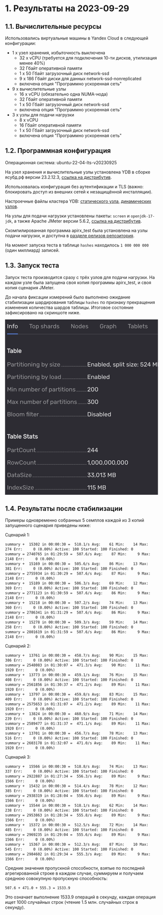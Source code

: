# 1. Результаты на 2023-09-29

## 1.1. Вычислительные ресурсы

Использовались виртуальные машины в Yandex Cloud в следующей конфигурации:

* 1 x узел хранения, избыточность выключена
    * 32 x vCPU (требуется для подключения 10-ти дисков, утилизация менее 40%)
    * 32 Гбайт оперативной памяти
    * 1 x 50 Гбайт загрузочный диск network-ssd
    * 9 x 186 Гбайт диски для данных network-ssd-nonreplicated
    * включена опция "Программно ускоренная сеть"
* 9 x вычислительные узлы
    * 16 x vCPU (обязательно одна NUMA-нода)
    * 32 Гбайт оперативной памяти
    * 1 x 50 Гбайт загрузочный диск network-ssd
    * включена опция "Программно ускоренная сеть"
* 3 x узлы для подачи нагрузки
    * 8 x vCPU
    * 16 Гбайт оперативной памяти
    * 1 x 50 Гбайт загрузочный диск network-ssd
    * включена опция "Программно ускоренная сеть"

## 1.2. Программная конфигурация

Операционная система: ubuntu-22-04-lts-v20230925

На узел хранения и вычислительные узлы установлена YDB в сборке ясубд.рф версии 23.2.12.3, [ссылка на дистрибутив](https://ясубд.рф/binaries/release/23.2.12.3/yasubd-23.2.12.3-linux-amd64.tar.gz).

Использовалась конфигурация без аутентификации и TLS (важно: блокировать доступ из внешних сетей к незащищённой инсталляции).

Настроечные файлы кластера YDB: [статического узла](./yc-config/ydbconf/storage.yaml), [динамических узлов](./yc-config/ydbconf/dynamic.yaml).

На узлы для подачи нагрузки установлены пакеты: `screen` и `openjdk-17-jdk`, а также Apache JMeter версии 5.6.2, [ссылка на дистрибутив](https://dlcdn.apache.org//jmeter/binaries/apache-jmeter-5.6.2.tgz).

Скомпилированная программа apirx_test была установлена на узлы подачи нагрузки, и доступна в [разделе релизов репозитория](https://github.com/zinal/apirx-demo/releases/tag/v2023-09-29).

На момент запуска теста в таблице `hashes` находилось `1 000 000 000` (один миллиард) записей.

## 1.3. Запуск теста

Запуск теста производится сразу с трёх узлов для подачи нагрузки. На каждом узле была запущена своя копия программы apirx_test, и своя копия сценария JMeter.

До начала фиксации измерений было выполнено ожидание стабилизации шардирования таблицы `hashes` по признаку прекращения изменения количества шардов таблицы. Итоговое состояние зафиксировано на скриншоте ниже.

![table-stable](images/table-stable.png)

## 1.4. Результаты после стабилизации

Примеры одновременно собранных 5 семплов каждой из 3 копий запущенного сценария приведены ниже:

Сценарий 1:

```
summary +  15302 in 00:00:30 =  510.1/s Avg:    61 Min:    14 Max:   274 Err:     0 (0.00%) Active: 100 Started: 100 Finished: 0
summary = 2740765 in 01:29:59 =  507.6/s Avg:    87 Min:     9 Max:  2148 Err:     0 (0.00%)
summary +  15169 in 00:00:30 =  505.6/s Avg:    86 Min:    13 Max:   381 Err:     0 (0.00%) Active: 100 Started: 100 Finished: 0
summary = 2755934 in 01:30:29 =  507.6/s Avg:    87 Min:     9 Max:  2148 Err:     0 (0.00%)
summary +  15189 in 00:00:30 =  506.3/s Avg:    69 Min:    12 Max:   369 Err:     0 (0.00%) Active: 100 Started: 100 Finished: 0
summary = 2771123 in 01:30:59 =  507.6/s Avg:    86 Min:     9 Max:  2148 Err:     0 (0.00%)
summary +  15218 in 00:00:30 =  507.2/s Avg:    74 Min:    13 Max:   360 Err:     0 (0.00%) Active: 100 Started: 100 Finished: 0
summary = 2786341 in 01:31:29 =  507.6/s Avg:    86 Min:     9 Max:  2148 Err:     0 (0.00%)
summary +  15278 in 00:00:30 =  509.3/s Avg:    59 Min:    14 Max:   258 Err:     0 (0.00%) Active: 100 Started: 100 Finished: 0
summary = 2801619 in 01:31:59 =  507.6/s Avg:    86 Min:     9 Max:  2148 Err:     0 (0.00%)
```

Сценарий 2:

```
summary +  13761 in 00:00:30 =  458.7/s Avg:    90 Min:    15 Max:   386 Err:     0 (0.00%) Active: 100 Started: 100 Finished: 0
summary = 2548083 in 01:30:07 =  471.3/s Avg:    90 Min:    11 Max:  1920 Err:     0 (0.00%)
summary +  13773 in 00:00:30 =  459.1/s Avg:    76 Min:    15 Max:   408 Err:     0 (0.00%) Active: 100 Started: 100 Finished: 0
summary = 2561856 in 01:30:37 =  471.2/s Avg:    89 Min:    11 Max:  1920 Err:     0 (0.00%)
summary +  13797 in 00:00:30 =  459.8/s Avg:    83 Min:    15 Max:   409 Err:     0 (0.00%) Active: 100 Started: 100 Finished: 0
summary = 2575653 in 01:31:07 =  471.2/s Avg:    89 Min:    11 Max:  1920 Err:     0 (0.00%)
summary +  13824 in 00:00:30 =  460.9/s Avg:    71 Min:    14 Max:   239 Err:     0 (0.00%) Active: 100 Started: 100 Finished: 0
summary = 2589477 in 01:31:37 =  471.1/s Avg:    89 Min:    11 Max:  1920 Err:     0 (0.00%)
summary +  13701 in 00:00:30 =  456.7/s Avg:    78 Min:    13 Max:   516 Err:     0 (0.00%) Active: 100 Started: 100 Finished: 0
summary = 2603178 in 01:32:07 =  471.0/s Avg:    89 Min:    11 Max:  1920 Err:     0 (0.00%)
```

Сценарий 3:

```
summary +  15566 in 00:00:30 =  518.8/s Avg:    74 Min:    13 Max:   337 Err:     0 (0.00%) Active: 100 Started: 100 Finished: 0
summary = 2922887 in 01:27:34 =  556.3/s Avg:    89 Min:     9 Max:  1566 Err:     0 (0.00%)
summary +  15432 in 00:00:30 =  514.4/s Avg:    78 Min:    12 Max:   385 Err:     0 (0.00%) Active: 100 Started: 100 Finished: 0
summary = 2938319 in 01:28:04 =  556.0/s Avg:    89 Min:     9 Max:  1566 Err:     0 (0.00%)
summary +  15544 in 00:00:30 =  518.1/s Avg:    62 Min:    14 Max:   238 Err:     0 (0.00%) Active: 100 Started: 100 Finished: 0
summary = 2953863 in 01:28:34 =  555.8/s Avg:    89 Min:     9 Max:  1566 Err:     0 (0.00%)
summary +  15372 in 00:00:30 =  512.5/s Avg:    72 Min:    14 Max:   485 Err:     0 (0.00%) Active: 100 Started: 100 Finished: 0
summary = 2969235 in 01:29:04 =  555.6/s Avg:    89 Min:     9 Max:  1566 Err:     0 (0.00%)
summary +  15367 in 00:00:30 =  512.3/s Avg:    87 Min:    10 Max:   545 Err:     0 (0.00%) Active: 100 Started: 100 Finished: 0
summary = 2984602 in 01:29:34 =  555.3/s Avg:    89 Min:     9 Max:  1566 Err:     0 (0.00%)
```

Средние значения пропускной способности, взятые по последней агрегированной строке в каждом случае, суммируем и получаем среднюю совокупную пропускную способность:

```
507.6 + 471.0 + 555.3 = 1533.9
```

Это означает выполнение 1533.9 операций в секунду, каждая операция ищет 1000 случайных строк (чтение 1.5 млн. случайных строк в секунду).

